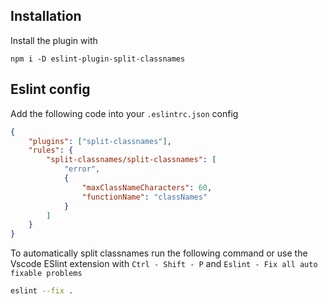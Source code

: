 ## Installation

Install the plugin with

```
npm i -D eslint-plugin-split-classnames
```

## Eslint config

Add the following code into your `.eslintrc.json` config

```json
{
    "plugins": ["split-classnames"],
    "rules": {
        "split-classnames/split-classnames": [
            "error",
            {
                "maxClassNameCharacters": 60,
                "functionName": "classNames"
            }
        ]
    }
}
```

To automatically split classnames run the following command or use the Vscode ESlint extension with `Ctrl - Shift - P` and `Eslint - Fix all auto fixable problems`

```sh
eslint --fix .
```
